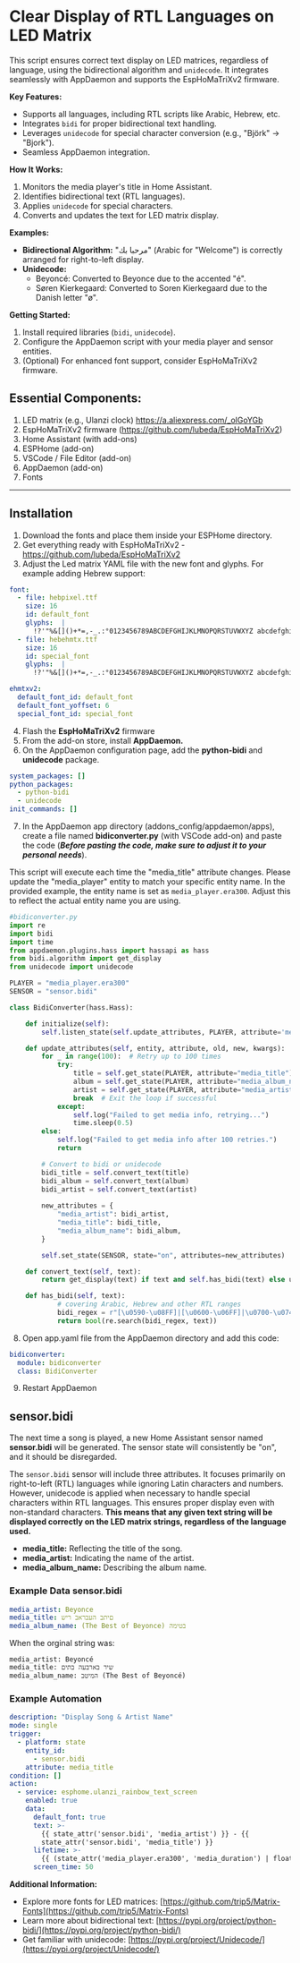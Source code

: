 # Clear Display of RTL Languages on LED Matrix
This script ensures correct text display on LED matrices, regardless of language, using the bidirectional algorithm and `unidecode`. It integrates seamlessly with AppDaemon and supports the EspHoMaTriXv2 firmware.

**Key Features:**
- Supports all languages, including RTL scripts like Arabic, Hebrew, etc.
- Integrates `bidi` for proper bidirectional text handling.
- Leverages `unidecode` for special character conversion (e.g., "Björk" -> "Bjork").
- Seamless AppDaemon integration.

**How It Works:**
1. Monitors the media player's title in Home Assistant.
2. Identifies bidirectional text (RTL languages).
3. Applies `unidecode` for special characters.
4. Converts and updates the text for LED matrix display.

**Examples:**

* **Bidirectional Algorithm:** "مرحبا بك" (Arabic for "Welcome") is correctly arranged for right-to-left display.
* **Unidecode:**
  *   Beyoncé: Converted to Beyonce due to the accented "é".
  *   Søren Kierkegaard: Converted to Soren Kierkegaard due to the Danish letter "ø".

**Getting Started:**
1. Install required libraries (`bidi`, `unidecode`).
2. Configure the AppDaemon script with your media player and sensor entities.
3. (Optional) For enhanced font support, consider EspHoMaTriXv2 firmware.



## Essential Components:
1. LED matrix (e.g., Ulanzi clock) https://a.aliexpress.com/_olGoYGb
2. EspHoMaTriXv2 firmware (https://github.com/lubeda/EspHoMaTriXv2)
3. Home Assistant (with add-ons)
4. ESPHome (add-on)
5. VSCode / File Editor (add-on)
6. AppDaemon (add-on)
7. Fonts
________________
## Installation 
1. Download the fonts and place them inside your ESPHome directory.
2. Get everything ready with EspHoMaTriXv2 - https://github.com/lubeda/EspHoMaTriXv2
3. Adjust the Led matrix YAML file with the new font and glyphs. 
For example adding Hebrew support:
```yaml
font:
  - file: hebpixel.ttf
    size: 16
    id: default_font
    glyphs:  |
      !?'"%&[]()+*=,-_.:°0123456789ABCDEFGHIJKLMNOPQRSTUVWXYZ abcdefghijklmnopqrstuvwxyzאבגדהוזחטיכךלמםנןסעפףצץקרשת@$<>|\/
  - file: hebehmtx.ttf
    size: 16
    id: special_font
    glyphs:  |
      !?'"%&[]()+*=,-_.:°0123456789ABCDEFGHIJKLMNOPQRSTUVWXYZ abcdefghijklmnopqrstuvwxyzאבגדהוזחטיכךלמםנןסעפףצץקרשת@$<>|\/
```
```yaml
ehmtxv2:
  default_font_id: default_font
  default_font_yoffset: 6
  special_font_id: special_font
```
4. Flash the **EspHoMaTriXv2** firmware
5. From the add-on store, install **AppDaemon.**
6. On the AppDaemon configuration page, add the **python-bidi** and **unidecode** package.
```yaml
system_packages: []
python_packages:
  - python-bidi
  - unidecode
init_commands: []
```
7. In the AppDaemon app directory (addons_config/appdaemon/apps), create a file named **bidiconverter.py** (with VSCode add-on) and paste the code (***Before pasting the code, make sure to adjust it to your personal needs***).

This script will execute each time the "media_title" attribute changes. Please update the "media_player" entity to match your specific entity name. In the provided example, the entity name is set as `media_player.era300`. Adjust this to reflect the actual entity name you are using.
```py
#bidiconverter.py
import re
import bidi
import time
from appdaemon.plugins.hass import hassapi as hass
from bidi.algorithm import get_display
from unidecode import unidecode

PLAYER = "media_player.era300"
SENSOR = "sensor.bidi"

class BidiConverter(hass.Hass):

    def initialize(self):
        self.listen_state(self.update_attributes, PLAYER, attribute='media_title')

    def update_attributes(self, entity, attribute, old, new, kwargs):
        for _ in range(100):  # Retry up to 100 times
            try:
                title = self.get_state(PLAYER, attribute="media_title") or ""
                album = self.get_state(PLAYER, attribute="media_album_name") or self.get_state(PLAYER, attribute="media_channel") or ""
                artist = self.get_state(PLAYER, attribute="media_artist") or self.get_state(PLAYER, attribute="media_title") or ""
                break  # Exit the loop if successful
            except:
                self.log("Failed to get media info, retrying...")
                time.sleep(0.5)
        else:
            self.log("Failed to get media info after 100 retries.")
            return

        # Convert to bidi or unidecode
        bidi_title = self.convert_text(title)
        bidi_album = self.convert_text(album)
        bidi_artist = self.convert_text(artist)
        
        new_attributes = {
            "media_artist": bidi_artist,
            "media_title": bidi_title,
            "media_album_name": bidi_album,
        }

        self.set_state(SENSOR, state="on", attributes=new_attributes)

    def convert_text(self, text):
        return get_display(text) if text and self.has_bidi(text) else unidecode(text) if text else ""

    def has_bidi(self, text):
            # covering Arabic, Hebrew and other RTL ranges
            bidi_regex = r"[\u0590-\u08FF]|[\u0600-\u06FF]|\u0700-\u074F|\u0750-\u077F|\u0780-\u07A6|\u08A0-\u08FF|\uFB50-\uFDFF|\uFE70-\uFEFF|\U00010E60-\U00010E7F|\U0001EE00-\U0001EEFF|\U0001F110-\U0001F5FF|\U00010F00-\U00010FFF|\u0621-\u06FF|\u0800-\u08FF|\u200E|\u200F"
            return bool(re.search(bidi_regex, text))
```
8. Open app.yaml file from the AppDaemon directory and add this code:
```yaml
bidiconverter:
  module: bidiconverter
  class: BidiConverter
```
9. Restart AppDaemon
## sensor.bidi
The next time a song is played, a new Home Assistant sensor named **sensor.bidi** will be generated. The sensor state will consistently be "on", and it should be disregarded.

The `sensor.bidi` sensor will include three attributes. It focuses primarily on right-to-left (RTL) languages while ignoring Latin characters and numbers. However, unidecode is applied when necessary to handle special characters within RTL languages. This ensures proper display even with non-standard characters. **This means that any given text string will be displayed correctly on the LED matrix strings, regardless of the language used.**
* **media_title:** Reflecting the title of the song.
* **media_artist:** Indicating the name of the artist.
* **media_album_name:** Describing the album name.

### Example Data sensor.bidi
```yaml
media_artist: Beyonce
media_title: םיתב העבראב ריש
media_album_name: (The Best of Beyonce) בטימה
```
When the orginal string was:
```
media_artist: Beyoncé
media_title: שיר בארבעה בתים
media_album_name: המיטב (The Best of Beyoncé)
```
### Example Automation
```yaml
description: "Display Song & Artist Name"
mode: single
trigger:
  - platform: state
    entity_id:
      - sensor.bidi
    attribute: media_title
condition: []
action:
  - service: esphome.ulanzi_rainbow_text_screen
    enabled: true
    data:
      default_font: true
      text: >-
        {{ state_attr('sensor.bidi', 'media_artist') }} - {{
        state_attr('sensor.bidi', 'media_title') }}
      lifetime: >-
        {{ (state_attr('media_player.era300', 'media_duration') | float(default=0) / 60) | int(default=1) if state_attr('media_player.era300', 'media_duration') is not none else 60 }}
      screen_time: 50
```
**Additional Information:**
- Explore more fonts for LED matrices: [https://github.com/trip5/Matrix-Fonts](https://github.com/trip5/Matrix-Fonts)
- Learn more about bidirectional text: [https://pypi.org/project/python-bidi/](https://pypi.org/project/python-bidi/)
- Get familiar with unidecode: [https://pypi.org/project/Unidecode/](https://pypi.org/project/Unidecode/)
